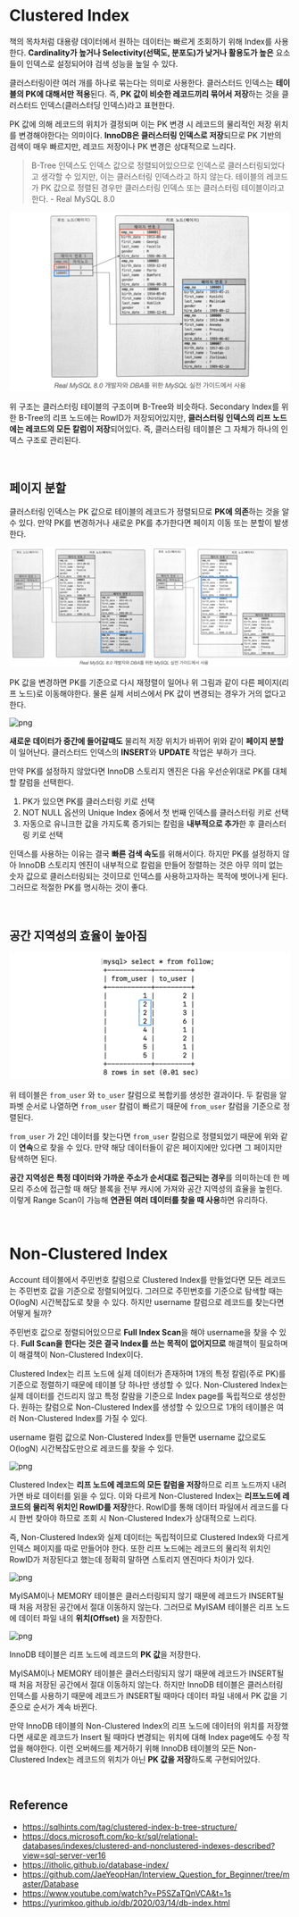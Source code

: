 # Clustered Index

책의 목차처럼 대용량 데이터에서 원하는 데이터는 빠르게 조회하기 위해 Index를 사용한다. **Cardinality가 높거나 Selectivity(선택도, 분포도)가 낮거나 활용도가 높은** 요소들이 인덱스로 설정되어야 검색 성능을 높일 수 있다.

클러스터링이란 여러 개를 하나로 묶는다는 의미로 사용한다. 클러스터드 인덱스는 **테이블의 PK에 대해서만 적용**된다. 즉, **PK 값이 비슷한 레코드끼리 묶어서 저장**하는 것을 클러스터드 인덱스(클러스터딩 인덱스)라고 표현한다. 

PK 값에 의해 레코드의 위치가 결정되며 이는 PK 변경 시 레코드의 물리적인 저장 위치를 변경해야한다는 의미이다. **InnoDB은 클러스터링 인덱스로 저장**되므로 PK 기반의 검색이 매우 빠르지만, 레코드 저장이나 PK 변경은 상대적으로 느리다.
<br>

> B-Tree 인덱스도 인덱스 값으로 정렬되어있으므로 인덱스로 클러스터링되었다고 생각할 수 있지만, 이는 클러스터링 인덱스라고 하지 않는다. 테이블의 레코드가 PK 값으로 정렬된 경우만 클러스터링 인덱스 또는 클러스터링 테이블이라고 한다. - Real MySQL 8.0

![png](/database/_img/clustered_index.png)

위 구조는 클러스터링 테이블의 구조이며 B-Tree와 비슷하다. Secondary Index를 위한 B-Tree의 리프 노드에는 RowID가 저장되어있지만, **클러스터링 인덱스의 리프 노드에는 레코드의 모든 칼럼이 저장**되어있다. 즉, 클러스터링 테이블은 그 자체가 하나의 인덱스 구조로 관리된다.

<br>

## 페이지 분할

클러스터링 인덱스는 PK 값으로 테이블의 레코드가 정렬되므로 **PK에 의존**하는 것을 알 수 있다. 만약 PK를 변경하거나 새로운 PK를 추가한다면 페이지 이동 또는 분할이 발생한다.

![png](/database/_img/page_split.png)

PK 값을 변경하면 PK를 기준으로 다시 재정렬이 일어나 위 그림과 같이 다른 페이지(리프 노드)로 이동해야한다. 물론 실제 서비스에서 PK 값이 변경되는 경우가 거의 없다고 한다. 

![png](/_database/_img/page_split(2).png)

 **새로운 데이터가 중간에 들어갈때도** 물리적 저장 위치가 바뀌어 위와 같이 **페이지 분할**이 일어난다. 클러스터드 인덱스의 **INSERT**와 **UPDATE** 작업은 부하가 크다. 
<br>

만약 PK를 설정하지 않았다면 InnoDB 스토리지 엔진은 다음 우선순위대로 PK를 대체할 칼럼을 선택한다.

1. PK가 있으면 PK를 클러스터링 키로 선택
2. NOT NULL 옵션의 Unique Index 중에서 첫 번째 인덱스를 클러스터링 키로 선택
3. 자동으로 유니크한 값을 가지도록 증가되는 칼럼을 **내부적으로 추가**한 후 클러스터링 키로 선택

인덱스를 사용하는 이유는 결국 **빠른 검색 속도**를 위해서이다. 하지만 PK를 설정하지 않아 InnoDB 스토리지 엔진이 내부적으로 칼럼을 만들어 정렬하는 것은 아무 의미 없는 숫자 값으로 클러스터링되는 것이므로 인덱스를 사용하고자하는 목적에 벗어나게 된다. 그러므로 적절한 PK를 명시하는 것이 좋다.

<br>

## 공간 지역성의 효율이 높아짐

![png](/database/_img/space_efficiency.png)

위 테이블은 ```from_user``` 와 ```to_user``` 칼럼으로 복합키를 생성한 결과이다. 두 칼럼을 알파벳 순서로 나열하면 ```from_user``` 칼럼이 빠르기 때문에 ```from_user``` 칼럼을 기준으로 정렬된다. 

```from_user``` 가 2인 데이터를 찾는다면 ```from_user``` 칼럼으로 정렬되었기 때문에 위와 같이 **연속**으로 찾을 수 있다. 만약 해당 데이터들이 같은 페이지에만 있다면 그 페이지만 탐색하면 된다. 

**공간 지역성은 특정 데이터와 가까운 주소가 순서대로 접근되는 경우**를 의미하는데 한 메모리 주소에 접근할 때 해당 블록을 전부 캐시에 가져와 공간 지역성의 효율을 높힌다. 이렇게 Range Scan이 가능해 **연관된 여러 데이터를 찾을 때 사용**하면 유리하다.

<br>

# Non-Clustered Index

Account 테이블에서 주민번호 칼럼으로 Clustered Index를 만들었다면 모든 레코드는 주민번호 값을 기준으로 정렬되어있다. 그러므로 주민번호를 기준으로 탐색할 때는 O(logN) 시간복잡도로 찾을 수 있다. 하지만 username 칼럼으로 레코드를 찾는다면 어떻게 될까?

주민번호 값으로 정렬되어있으므로 **Full Index Scan**을 해야 username을 찾을 수 있다. **Full Scan을 한다는 것은 결국 Index를 쓰는 목적이 없어지므로** 해결책이 필요하며 이 해결책이 Non-Clustered Index이다.

Clustered Index는 리프 노드에 실제 데이터가 존재하며 1개의 특정 칼럼(주로 PK)를 기준으로 정렬하기 때문에 테이블 당 하나만 생성할 수 있다. Non-Clustered Index는 실제 데이터를 건드리지 않고 특정 칼람을 기준으로 Index page를 독립적으로 생성한다. 원하는 칼럼으로 Non-Clustered Index를 생성할 수 있으므로 1개의 테이블은 여러 Non-Clustered Index를 가질 수 있다.

username 컬럼 값으로 Non-Clustered Index를 만들면 username 값으로도 O(logN) 시간복잡도만으로 레코드를 찾을 수 있다.

![png](/database/_img/nonclustered_index.png)

Clustered Index는 **리프 노드에 레코드의 모든 칼럼을 저장**하므로 리프 노드까지 내려가면 바로 데이터를 읽을 수 있다. 이와 다르게 Non-Clustered Index는 **리프노드에 레코드의 물리적 위치인 RowID를 저장**한다. RowID를 통해 데이터 파일에서 레코드를 다시 한번 찾아야 하므로 조회 시 Non-Clustered Index가 상대적으로 느리다.

즉, Non-Clustered Index와 실제 데이터는 독립적이므로 Clustered Index와 다르게 인덱스 페이지를 따로 만들어야 한다. 또한 리프 노드에는 레코드의 물리적 위치인 RowID가 저장된다고 했는데 정확히 말하면 스토리지 엔진마다 차이가 있다.

![png](/database/_img/MyISAM_data_record.png)

MyISAM이나 MEMORY 테이블은 클러스터링되지 않기 때문에 레코드가 INSERT될 때 처음 저장된 공간에서 절대 이동하지 않는다. 그러므로 MyISAM 테이블은 리프 노드에 데이터 파일 내의 **위치(Offset)** 을 저장한다.

![png](/database/_img/InnoDB_data_record.png)

InnoDB 테이블은 리프 노드에 레코드의 **PK 값**을 저장한다.

MyISAM이나 MEMORY 테이블은 클러스터링되지 않기 때문에 레코드가 INSERT될 때 처음 저장된 공간에서 절대 이동하지 않는다. 하지만 InnoDB 테이블은 클러스터링 인덱스를 사용하기 때문에 레코드가 INSERT될 때마다 데이터 파일 내에서 PK 값을 기준으로 순서가 계속 바뀐다. 

만약 InnoDB 테이블의 Non-Clustered Index의 리프 노드에 데이터의 위치를 저장했다면 새로운 레코드가 Insert 될 때마다 변경되는 위치에 대해 Index page에도 수정 작업을 해야한다. 이런 오버헤드를 제거하기 위해 InnoDB 테이블의 모든 Non-Clustered Index는 레코드의 위치가 아닌 **PK 값을 저장**하도록 구현되어있다.

<br>


## Reference

- https://sqlhints.com/tag/clustered-index-b-tree-structure/
- https://docs.microsoft.com/ko-kr/sql/relational-databases/indexes/clustered-and-nonclustered-indexes-described?view=sql-server-ver16
- https://itholic.github.io/database-index/
- https://github.com/JaeYeopHan/Interview_Question_for_Beginner/tree/master/Database
- https://www.youtube.com/watch?v=P5SZaTQnVCA&t=1s
- https://yurimkoo.github.io/db/2020/03/14/db-index.html